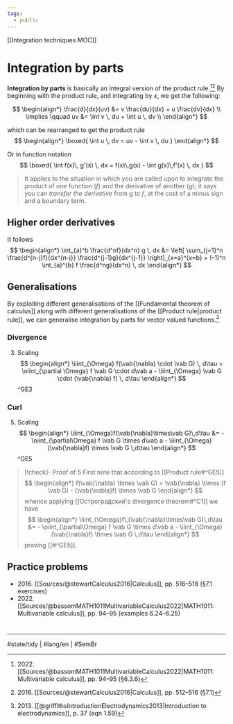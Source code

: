 ```yaml
---
tags:
  - public
---
```

[[Integration techniques MOC]]
# Integration by parts
**Integration by parts** is basically an integral version of the product rule.[^2022][^2016]
By beginning with the product rule, and integrating by $x$, we get the following:

$$
\begin{align*}
\frac{d}{dx}(uv) &= v \frac{du}{dx} + u \frac{dv}{dx} \\
\implies \qquad uv &= \int v \, du + \int u \, dv \\
\end{align*}
$$

which can be rearranged to get the product rule
$$
\begin{align*}
\boxed{
\int u \, dv = uv - \int v \, du  
}
\end{align*}
$$

Or in function notation
$$
\boxed{
\int f(x)\, g'(x) \, dx = f(x)\,g(x) - \int g(x)\,f'(x) \, dx 
}
$$

[^2022]: 2022\. [[Sources/@bassomMATH1011MultivariableCalculus2022|MATH1011: Multivariable calculus]], pp. 94–95 (§6.3.6)
[^2016]: 2016\. [[Sources/@stewartCalculus2016|Calculus]], pp. 512–516 (§7.1)

> It applies to the situation in which you are called upon to integrate the product of one function ($f$) and the derivative of another ($g$); 
> it says you can _transfer the derivative_ from $g$ to $f$, 
> at the cost of a minus sign and a boundary term.

## Higher order derivatives

It follows
$$
\begin{align*}
\int_{a}^b \frac{d^nf}{dx^n} g \, dx &= \left[ \sum_{j=1}^n \frac{d^{n-j}f}{dx^{n-j}} \frac{d^{j-1}g}{dx^{j-1}} \right]_{x=a}^{x=b} + (-1)^n \int_{a}^{b} f \frac{d^ng}{dx^n} \, dx  
\end{align*}
$$

## Generalisations
By exploiting different generalisations of the [[Fundamental theorem of calculus]]
along with different generalisations of the [[Product rule|product rule]],
we can generalise integration by parts for vector valued functions.[^2013]

### Divergence
3. Scaling 
  $$
  \begin{align*}
  \iiint_{\Omega} f(\vab{\nabla} \cdot \vab G) \, d\tau = \oiint_{\partial \Omega} f \vab G \cdot d\vab a - \iiint_{\Omega} \vab G \cdot (\vab{\nabla} f) \, d\tau
  \end{align*}
  $$
  ^GE3

### Curl

5. Scaling
   $$
  \begin{align*}
  \iiint_{\Omega}f(\vab{\nabla}\times\vab G)\,d\tau &= - \oiint_{\partial\Omega} f \vab G \times d\vab a - \iiint_{\Omega} (\vab{\nabla}f) \times \vab G \,d\tau
  \end{align*}
  $$
  ^GE5

> [!check]- Proof of 5
> First note that according to [[Product rule#^GE5]]
> $$
> \begin{align*}
> f(\vab{\nabla} \times \vab G) = \vab{\nabla} \times (f \vab G) - (\vab{\nabla}f) \times \vab G
> \end{align*}
> $$
> whence applying [[Острогра́дский's divergence theorem#^C1]] we have
> $$
> \begin{align*}
> \iiint_{\Omega}f\,(\vab{\nabla}\times\vab G)\,d\tau &= - \oiint_{\partial\Omega} f \vab G \times d\vab a - \iiint_{\Omega} (\vab{\nabla}f) \times \vab G \,d\tau
> \end{align*}
> $$
> proving [[#^GE5]]. <span class="QED"/>


[^2013]: 2013\. [[@griffithsIntroductionElectrodynamics2013|Introduction to electrodynamics]], p. 37 (eqn 1.59)

## Practice problems
- 2016\. [[Sources/@stewartCalculus2016|Calculus]], pp. 516–518 (§7.1 exercises)
- 2022\. [[Sources/@bassomMATH1011MultivariableCalculus2022|MATH1011: Multivariable calculus]], pp. 94–95 (examples 6.24–6.25)

#
---
#state/tidy | #lang/en | #SemBr 